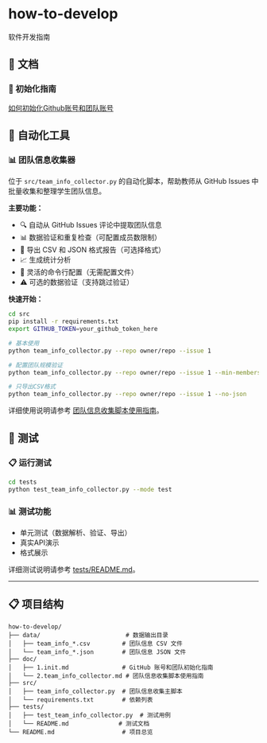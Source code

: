# how-to-develop
软件开发指南

## 📖 文档

### 🧭 初始化指南
[如何初始化Github账号和团队账号](./doc/1.init.md)

## 🤖 自动化工具

### 📊 团队信息收集器
位于 `src/team_info_collector.py` 的自动化脚本，帮助教师从 GitHub Issues 中批量收集和整理学生团队信息。

**主要功能：**
- 🔍 自动从 GitHub Issues 评论中提取团队信息
- 📊 数据验证和重复检查（可配置成员数限制）
- 💾 导出 CSV 和 JSON 格式报告（可选择格式）
- 📈 生成统计分析
- 🔧 灵活的命令行配置（无需配置文件）
- ⚠️ 可选的数据验证（支持跳过验证）

**快速开始：**
```bash
cd src
pip install -r requirements.txt
export GITHUB_TOKEN=your_github_token_here

# 基本使用
python team_info_collector.py --repo owner/repo --issue 1

# 配置团队规模验证
python team_info_collector.py --repo owner/repo --issue 1 --min-members 2 --max-members 4

# 只导出CSV格式
python team_info_collector.py --repo owner/repo --issue 1 --no-json
```

详细使用说明请参考 [团队信息收集脚本使用指南](./doc/2.team_info_collector.md)。

## 🧪 测试

### 📋 运行测试
```bash
cd tests
python test_team_info_collector.py --mode test
```

### 📊 测试功能
- 单元测试（数据解析、验证、导出）
- 真实API演示
- 格式展示

详细测试说明请参考 [tests/README.md](./tests/README.md)。

---

## 📋 项目结构

```
how-to-develop/
├── data/                        # 数据输出目录
│   ├── team_info_*.csv         # 团队信息 CSV 文件
│   └── team_info_*.json        # 团队信息 JSON 文件
├── doc/
│   ├── 1.init.md               # GitHub 账号和团队初始化指南
│   └── 2.team_info_collector.md # 团队信息收集脚本使用指南
├── src/
│   ├── team_info_collector.py  # 团队信息收集主脚本
│   └── requirements.txt        # 依赖列表
├── tests/
│   ├── test_team_info_collector.py  # 测试用例
│   └── README.md              # 测试文档
└── README.md                   # 项目总览
```
